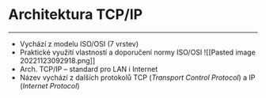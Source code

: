 # Architektura TCP/IP
---
- Vychází z modelu ISO/OSI (7 vrstev)
- Praktické využití vlastností a doporučení normy ISO/OSI
![[Pasted image 20221123092918.png]]
- Arch. TCP/IP – standard pro LAN i Internet
- Název vychází z dalších protokolů TCP (*Transport Control Protocol*) a IP (*Internet Protocol*)